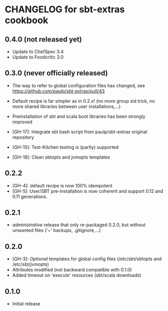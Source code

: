 # CHANGELOG for sbt-extras cookbook

## 0.4.0 (not released yet)

* Update to ChefSpec 3.4
* Update to Foodcritic 3.0

## 0.3.0 (never officially released)

* The way to refer to global configuration files has changed, see https://github.com/paulp/sbt-extras/pull/43
* Default recipe is far simpler as in 0.2.x! (no more group sid trick, no more shared libraries between user installations,...)
* Preinstallation of sbt and scala boot libraries has been strongly improved

* [GH-17]: Integrate sbt bash script from paulp/sbt-extras original repository
* [GH-15]: Test-Kitchen testing is (partly) supported
* [GH-18]: Clean sbtopts and jvmopts templates

## 0.2.2

* [GH-4]: default recipe is now 100% idempotent
* [GH-5]: User/SBT pre-installation is now coherent and support 0.12 and 0.11 generations.

## 0.2.1

* *administrative* release that only re-packaged 0.2.0, but without unwanted files ('~' backups, .gitignore,...)

## 0.2.0

* [GH-3]: *Optional* templates for global config files (/etc/sbt/sbtopts and /etc/sbt/jvmopts)
* Attributes modified (not backward compatible with 0.1.0)
* Added timeout on 'execute' resources (sbt/scala downloads)

## 0.1.0

* Initial release
